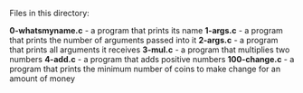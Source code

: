 Files in this directory:

**0-whatsmyname.c** - a program that prints its name
**1-args.c** - a program that prints the number of arguments passed into it
**2-args.c** - a program that prints all arguments it receives
**3-mul.c** -  a program that multiplies two numbers
**4-add.c** - a program that adds positive numbers
**100-change.c** - a program that prints the minimum number of coins to make change for an amount of money
